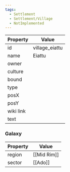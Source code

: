 ```yaml
---
tags:
  - Settlement
  - Settlement/Village
  - NotImplemented
---
```


| Property  | Value          |
| --------- | -------------- |
| id        | village_eiattu |
| name      | Eiattu         |
| owner     |                |
| culture   |                |
| bound     |                |
| type      |                |
| posX      |                |
| posY      |                |
| wiki link |                |
| text      |                |

### Galaxy
| Property | Value       |
| -------- | ----------- |
| region   | [[Mid Rim]] |
| sector   | [[Ado]]     |
